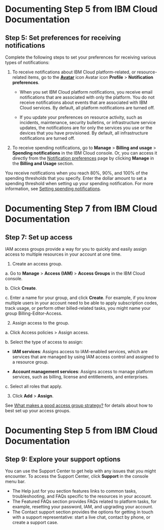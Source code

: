 # Documenting Step 5 from IBM Cloud Documentation

## Step 5: Set preferences for receiving notifications

Complete the following steps to set your preferences for receiving various types of notifications:

1. To receive notifications about IBM Cloud platform-related, or resource-related items, go to the [**Avatar**](https://cdn.pixabay.com/photo/2016/08/08/09/17/avatar-1577909_960_720.png) icon Avatar icon **Profile** > **Notification preferences**.

    + When you set IBM Cloud platform notifications, you receive email notifications that are associated with only the platform. You do not receive notifications about events that are associated with IBM Cloud services. By default, all platform notifications are turned off.

    + If you update your preferences on resource activity, such as incidents, maintenance, security bulletins, or infrastructure service updates, the notifications are for only the services you use or the devices that you have provisioned. By default, all infrastructure notifications are turned off.

1. To receive spending notifications, go to **Manage** > **Billing and usage** > **Spending notifications** in the IBM Cloud console. Or, you can access it directly from the [Notification preferences](https://cloud.ibm.com/login?redirect=%2Fuser%2Fnotifications) page by clicking **Manage** in the **Billing and Usage** section.

You receive notifications when you reach 80%, 90%, and 100% of the spending thresholds that you specify. Enter the dollar amount to set a spending threshold when setting up your spending notification. For more information, see [Setting spending notifications](https://cloud.ibm.com/docs/billing-usage?topic=billing-usage-spending).


# Documenting Step 7 from IBM Cloud Documentation

## Step 7: Set up access

IAM access groups provide a way for you to quickly and easily assign access to multiple resources in your account at one time.

1. Create an access group.

a. Go to **Manage** > **Access (IAM)** > **Access Groups** in the IBM Cloud console.

b. Click **Create**.

c. Enter a name for your group, and click **Create**. For example, if you know multiple users in your account need to be able to apply subscription codes, track usage, or perform other billed-related tasks, you might name your group Billing-Editor-Access.

2. Assign access to the group.

a. Click Access policies > Assign access.

b. Select the type of access to assign:

* **IAM services**: Assigns access to IAM-enabled services, which are services that are managed by using IAM access control and assigned to a resource group.

* **Account management services**: Assigns access to manage platform services, such as billing, license and entitlements, and enterprises.

c. Select all roles that apply.

3. Click **Add** > **Assign**.

See [What makes a good access group strategy?](https://cloud.ibm.com/docs/account?topic=account-account_setup#resource-group-strategy) for details about how to best set up your access groups.

# Documenting Step 5 from IBM Cloud Documentation

## Step 9: Explore your support options

You can use the Support Center to get help with any issues that you might encounter. To access the Support Center, click **Support** in the console menu bar.

* The Help just for you section features links to common tasks, troubleshooting, and FAQs specific to the resources in your account.
* The Featured FAQs section provides FAQs related to platform tasks, for example, resetting your password, IAM, and upgrading your account.
* The Contact support section provides the options for getting in touch with a support representative: start a live chat, contact by phone, or create a support case.